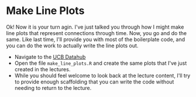 # Make Line Plots 

Ok! Now it is your turn agin. I've just talked you through how I might make line plots that represent connections through time. Now, you go and do the same. Like last time, I'll provide you with most of the boilerplate code, and you can do the work to actually write the line plots out.  

- Navigate to the  [UCB Datahub]( https://r.datahub.berkeley.edu/hub/user-redirect/git-pull?repo=https%3A%2F%2Fgithub.com%2FUCB-MIDS%2Fr_bridge&urlpath=rstudio%2F&branch=master)
- Open the file `make_line_plots.R` and create the same plots that I've just created in the lectures.  
- While you should feel welcome to look back at the lecture content, I'll try to provide enough scaffolding that you can write the code without needing to return to the lecture. 

